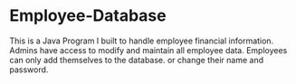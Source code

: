 # Employee-Database

This is a Java Program I built to handle employee financial information. Admins have access to modify and maintain all employee data. Employees can only add themselves to the database. or change their name and password.
